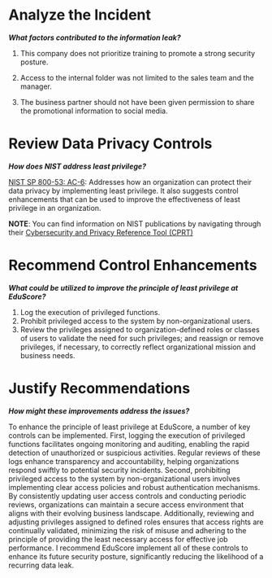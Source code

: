 # Analyze the Incident
***What factors contributed to the information leak?***

1. This company does not prioritize training to promote a strong security posture.

2. Access to the internal folder was not limited to the sales team and the manager.

3. The business partner should not have been given permission to share the promotional information to social media.

# Review Data Privacy Controls
***How does NIST address least privilege?***

[NIST SP 800-53: AC-6](https://csrc.nist.gov/projects/cprt/catalog#/cprt/framework/version/SP_800_53_5_1_0/home?element=AC-6): Addresses how an organization can protect their data privacy by implementing least privilege. It also suggests control enhancements that can be used to improve the effectiveness of least privilege in an organization. 

**NOTE**: You can find information on NIST publications by navigating through their [Cybersecurity and Privacy Reference Tool (CPRT)](https://csrc.nist.gov/projects/cprt/catalog#/cprt/home)

# Recommend Control Enhancements
***What could be utilized to improve the principle of least privilege at EduScore?***

1. Log the execution of privileged functions.
2. Prohibit privileged access to the system by non-organizational users.
3. Review the privileges assigned to organization-defined roles or classes of users to validate the need for such privileges; and reassign or remove privileges, if necessary, to correctly reflect organizational mission and business needs.

# Justify Recommendations
***How might these improvements address the issues?***

To enhance the principle of least privilege at EduScore, a number of key controls can be implemented. First, logging the execution of privileged functions facilitates ongoing monitoring and auditing, enabling the rapid detection of unauthorized or suspicious activities. Regular reviews of these logs enhance transparency and accountability, helping organizations respond swiftly to potential security incidents. Second, prohibiting privileged access to the system by non-organizational users involves implementing clear access policies and robust authentication mechanisms. By consistently updating user access controls and conducting periodic reviews, organizations can maintain a secure access environment that aligns with their evolving business landscape. Additionally, reviewing and adjusting privileges assigned to defined roles ensures that access rights are continually validated, minimizing the risk of misuse and adhering to the principle of providing the least necessary access for effective job performance. I recommend EduScore implement all of these controls to enhance its future security posture, significantly reducing the likelihood of a recurring data leak.
